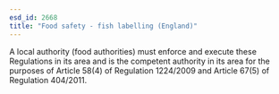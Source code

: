 ```yaml
---
esd_id: 2668
title: "Food safety - fish labelling (England)"
---
```


A local authority (food authorities) must enforce and execute these Regulations in its area and is the competent authority in its area for the purposes of Article 58(4) of Regulation 1224/2009 and Article 67(5) of Regulation 404/2011.

